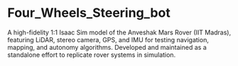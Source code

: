 # Four_Wheels_Steering_bot
A high-fidelity 1:1 Isaac Sim model of the Anveshak Mars Rover (IIT Madras), featuring LiDAR, stereo camera, GPS, and IMU for testing navigation, mapping, and autonomy algorithms. Developed and maintained as a standalone effort to replicate rover systems in simulation.
